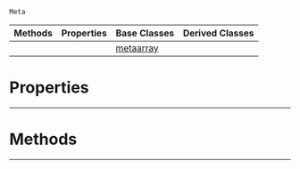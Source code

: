  `Meta`

|Methods|Properties|Base Classes|Derived Classes|
|---|---|---|---|
| | |[metaarray](https://github.com/ZilchEngine/ZilchDocs/blob/master/code_reference/class_reference/metaarray.markdown)| |


 #  Properties


---  
 #  Methods


---  
 

 